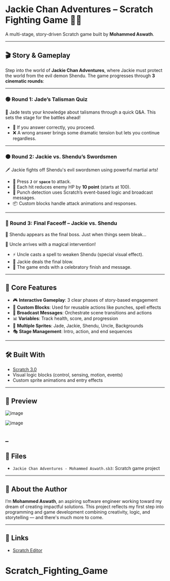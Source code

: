 # Jackie Chan Adventures – Scratch Fighting Game 🐉🥋

A multi-stage, story-driven Scratch game built by **Mohammed Aswath**.

---

## 🎬 Story & Gameplay

Step into the world of **Jackie Chan Adventures**, where Jackie must protect the world from the evil demon Shendu. The game progresses through **3 cinematic rounds**:

---

### 🟢 Round 1: Jade’s Talisman Quiz
💬 Jade tests your knowledge about talismans through a quick Q&A. This sets the stage for the battles ahead!

- 🧠 If you answer correctly, you proceed.
- ❌ A wrong answer brings some dramatic tension but lets you continue regardless.

---

### 🟠 Round 2: Jackie vs. Shendu’s Swordsmen
🗡️ Jackie fights off Shendu's evil swordsmen using powerful martial arts!

- 🔘 Press **`J`** or **`space`** to attack.
- 🔢 Each hit reduces enemy HP by **10 point** (starts at 100).
- 🎯 Punch detection uses Scratch’s event-based logic and broadcast messages.
- 📦 Custom blocks handle attack animations and responses.

---

### 🔴 Round 3: Final Faceoff – Jackie vs. Shendu
🐉 Shendu appears as the final boss. Just when things seem bleak...

🧙 Uncle arrives with a magical intervention!

- ⚡ Uncle casts a spell to weaken Shendu (special visual effect).
- 🥋 Jackie deals the final blow.
- 🎉 The game ends with a celebratory finish and message.

---

## 🧠 Core Features

- 🎮 **Interactive Gameplay**: 3 clear phases of story-based engagement
- 🧱 **Custom Blocks**: Used for reusable actions like punches, spell effects
- 📣 **Broadcast Messages**: Orchestrate scene transitions and actions
- 📊 **Variables**: Track health, score, and progression
- 🧍 **Multiple Sprites**: Jade, Jackie, Shendu, Uncle, Backgrounds
- 🎭 **Stage Management**: Intro, action, and end sequences

---

## 🛠️ Built With

- [Scratch 3.0](https://scratch.mit.edu)
- Visual logic blocks (control, sensing, motion, events)
- Custom sprite animations and entry effects

---

## 📸 Preview

![image](https://github.com/user-attachments/assets/5c23d9f5-85f5-455b-b44c-58999b905824)

![image](https://github.com/user-attachments/assets/185eaf0d-03fa-4ea8-a531-df97b6408b11)


_
---


## 📁 Files

- `Jackie Chan Adventures - Mohammed Aswath.sb3`: Scratch game project

---

## 👤 About the Author


I’m **Mohammed Aswath**, an aspiring software engineer working toward my dream of creating impactful solutions. This project reflects my first step into programming and game development combining creativity, logic, and storytelling — and there's much more to come.

---


## 🔗 Links

- [Scratch Editor](https://scratch.mit.edu/projects/editor/)

# Scratch_Fighting_Game
